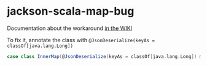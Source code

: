 # jackson-scala-map-bug

Documentation about the workaround [in the WIKI](https://github.com/FasterXML/jackson-module-scala/wiki/FAQ#deserializing-optionint-and-other-primitive-challenges)

To fix it, annotate the class with ```@JsonDeserialize(keyAs = classOf[java.lang.Long])```
```scala
case class InnerMap(@JsonDeserialize(keyAs = classOf[java.lang.Long]) map: Map[Long, Long])
```

